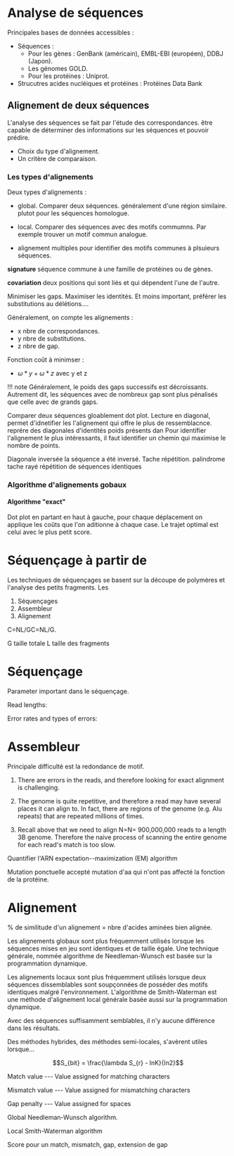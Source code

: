 # Analyse de séquences

Principales bases de données accessibles :

* Séquences :
    * Pour les gènes : GenBank (américain), EMBL-EBI (européen), DDBJ (Japon). 
    * Les génomes GOLD.
    * Pour les protéines : Uniprot.
* Strucutres acides nucléiques et protéines : Protéines Data Bank


## Alignement de deux séquences

L'analyse des séquences se fait par l'étude des correspondances.
être capable de déterminer des informations sur les séquences et pouvoir prédire.

* Choix du type d'alignement.
* Un critère de comparaison.

### Les types d'alignements

Deux types d'alignements :

* global. Comparer deux séquences. généralement d'une région similaire. plutot pour les séquences homologue.
* local. Comparer des séquences avec des motifs commumns. Par exemple trouver un motif commun analogue.

* alignement multiples pour identifier des motifs communes à plsuieurs séquences.

__signature__ séquence commune à une famille de protéines ou de gènes.

__covariation__ deux positions qui sont liés et qui dépendent l'une de l'autre.

Minimiser les gaps.
Maximiser les identités.
Et moins important, préférer les substitutions au délétions....

Généralement, on compte les alignements :

* x nbre de correspondances.
* y nbre de substitutions.
* z nbre de gap.

Fonction coût à minimser :

* $\omega * y + \omega * z$ avec y et z 

!!! note 
    Généralement, le poids des gaps successifs est décroissants. Autrement dit, les séquences avec de nombreux gap sont plus pénalisés que celle avec de grands gaps.

Comparer deux séquences gloablement dot plot.
Lecture en diagonal, permet d'idnetifier les l'alignement qui offre le plus de ressemblacnce.
reprére des diagonales d'identités poids présents dan 
Pour identifier l'alignement le plus intéressants, il faut identifier un chemin qui maximise le nombre de points.

Diagonale inversée la séquence a été inversé.
Tache répétition. palindrome
tache rayé répétition de séquences identiques 

### Algorithme d'alignements gobaux

#### Algorithme "exact"

Dot plot en partant en haut à gauche, pour chaque déplacement on applique les coûts que l'on aditionne à chaque case. Le trajet optimal est celui avec le plus petit score.

# Séquençage à partir de 

Les techniques de séquençages se basent sur la découpe de polymères et l'analyse des petits fragments. Les

1.  Séquençages
2.  Assembleur
3.  Alignement

C=NL/GC=NL/G.

G taille totale
L taille des fragments

# Séquençage

Parameter important dans le séquençage.

Read lengths:

Error rates and types of errors:

# Assembleur

Principale difficulté est la redondance de motif.

1. There are errors in the reads, and therefore looking for exact alignment is challenging.
2. The genome is quite repetitive, and therefore a read may have several places it can align to. In fact, there are regions of the genome (e.g. Alu repeats) that are repeated millions of times.

3. Recall above that we need to align N=N= 900,000,000 reads to a length 3B genome. Therefore the naive process of scanning the entire genome for each read's match is too slow.

Quantifier l'ARN expectation--maximization (EM) algorithm

Mutation ponctuelle accepté mutation d'aa qui n'ont pas affecté la fonction de la protéine.

# Alignement

% de similitude d'un alignement = nbre d'acides aminées bien alignée.

Les alignements globaux sont plus fréquemment utilisés lorsque les séquences mises en jeu sont identiques et de taille égale. Une technique générale, nommée algorithme de Needleman-Wunsch est basée sur la
programmation dynamique.

Les alignements locaux sont plus fréquemment utilisés lorsque deux
séquences dissemblables sont soupçonnées de posséder des motifs
identiques malgré l\'environnement. L\'algorithme de Smith-Waterman est
une méthode d\'alignement local générale basée aussi sur la
programmation dynamique.

Avec des séquences suffisamment semblables, il n\'y aucune différence
dans les résultats.

Des méthodes hybrides, des méthodes semi-locales, s\'avèrent utiles
lorsque\...

$$S_{bit} = \frac{\lambda S_{r} - lnK}{ln2}$$

Match value --- Value assigned for matching characters

Mismatch value --- Value assigned for mismatching characters

Gap penalty --- Value assigned for spaces

Global Needleman-Wunsch algorithm.

Local Smith-Waterman algorithm

Score pour un match, mismatch, gap, extension de gap

